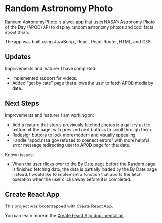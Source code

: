 # Random Astronomy Photo

Random Astronomy Photo is a web app that uses NASA's Astronomy Photo of the Day (APOD) API to display random astronomy photos and cool facts about them.

The app was built using JavaScript, React, React Router, HTML, and CSS.

## Updates

Improvements and features I have completed:

* Implemented support for videos.
* Added "get by date" page that allows the user to fetch APOD media by date.

## Next Steps

Improvements and features I am working on:

* Add a feature that stores previously fetched photos in a gallery at the bottom of the page, with prev and next buttons to scroll through them.
* Redesign buttons to look more modern and visually appealing.
* Handle "apod.nasa.gov refused to connect errors" with more helpful error message redirecting user to APOD page for that date.

Known issues:

* When the user clicks over to the By Date page before the Random page is finished fetching data, the data is partially loaded by the By Date page instead. I would like to implement a function that aborts the fetch operation when the user clicks away before it is completed.

## Create React App

This project was bootstrapped with [Create React App](https://github.com/facebook/create-react-app).

You can learn more in the [Create React App documentation](https://facebook.github.io/create-react-app/docs/getting-started).
